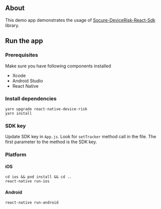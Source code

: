 ## About
This demo app demonstrates the usage of [Socure-DeviceRisk-React-Sdk](https://github.com/socure-inc/Socure-DeviceRisk-React-sdk) library.

## Run the app
### Prerequisites
Make sure you have following components installed
* Xcode
* Android Studio
* React Native

### Install dependencies
```
yarn upgrade react-native-device-risk
yarn install
```

### SDK key
Update SDK key in `App.js`. Look for `setTracker` method call in the file. The first parameter to the method is the SDK key.

### Platform
#### iOS
```
cd ios && pod install && cd ..
react-native run-ios
```
#### Android
```
react-native run-android
```

